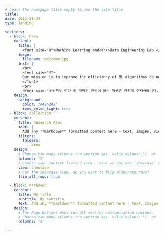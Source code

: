 ```yaml
---
# Leave the homepage title empty to use the site title
title:
date: 2023-11-24
type: landing

sections:
  - block: hero
    content:
      title: |
        <font size="9">Machine Learning and<br/>Data Engineering Lab </font>
      image:
        filename: welcome.jpg
      text: |
        <br>
        <font size="4">
        Our mission is to improve the efficiency of ML algorithms to next levels, to achieve non-trivial algorithms for data-intensive problems, and to develop a more parameter-efficient and robust reasoning methodology compared to existing approaches. We are passionate about tackling significant challenges in various fields such as computer vision and natural language processing, with a focus on addressing fundamental problems. We are seeking talented students to join us on our journey.
        </font>
        <br>
        <font size="4">학부 인턴 및 대학원 관심이 있는 학생은 편하게 연락바랍니다.</font>
    design:
      background:
        color: "#424242"
        text_color_light: true
  - block: collection
    content:
      title: Research Area
      text: |
        Add any **markdown** formatted content here - text, images, videos, galleries - and even HTML code! <p/>
      filters:
        folders:
          - area
    design:
      # Choose how many columns the section has. Valid values: '1' or '2'.
      columns: '2'
      # Choose your content listing view - here we use the `showcase` view
      view: showcase
      # For the Showcase view, do you want to flip alternate rows?
      flip_alt_rows: true

  - block: markdown
    content:
      title: My title
      subtitle: My subtitle
      text: Add any **markdown** formatted content here - text, images, videos, galleries - and even HTML code!
    design:
      # See Page Builder docs for all section customization options.
      # Choose how many columns the section has. Valid values: '1' or '2'.
      columns: '2'    

---
```

